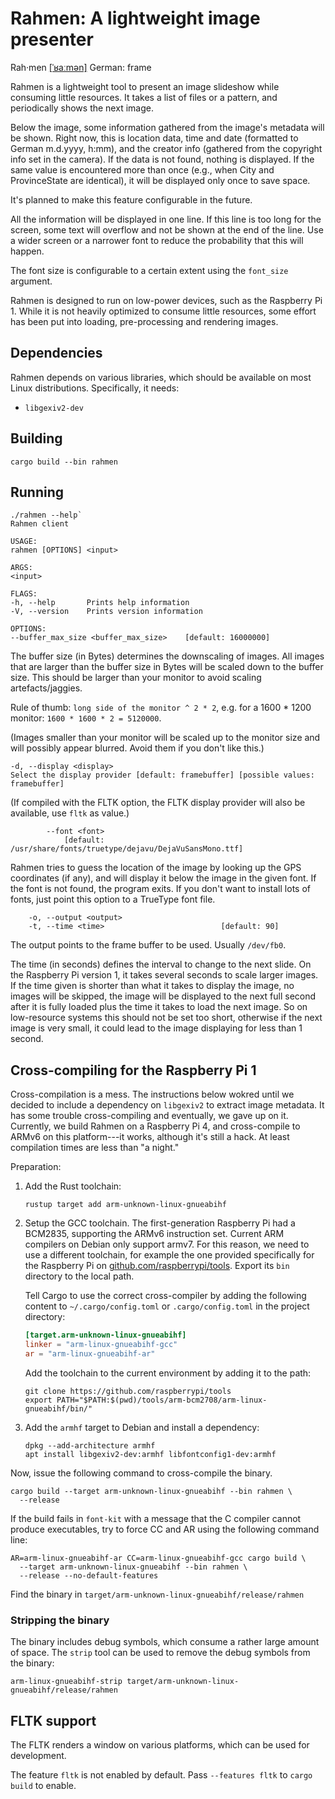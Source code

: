# Rahmen: A lightweight image presenter

Rah·men [[ˈʁaːmən]](https://de.wiktionary.org/wiki/Rahmen) German: frame

Rahmen is a lightweight tool to present an image slideshow while consuming little resources. It takes a list of files or
a pattern, and periodically shows the next image.

Below the image, some information gathered from the image's metadata will be shown. Right now, this is location data,
time and date (formatted to German m.d.yyyy, h:mm), and the creator info (gathered from the copyright info set in the
camera). If the data is not found, nothing is displayed. If the same value is encountered more than once (e.g., when
City and ProvinceState are identical), it will be displayed only once to save space.

It's planned to make this feature configurable in the future.

All the information will be displayed in one line. If this line is too long for the screen, some text will overflow and
not be shown at the end of the line. Use a wider screen or a narrower font to reduce the probability that this will
happen.

The font size is configurable to a certain extent using the `font_size` argument.

Rahmen is designed to run on low-power devices, such as the Raspberry Pi 1. While it is not heavily optimized to consume
little resources, some effort has been put into loading, pre-processing and rendering images.

## Dependencies

Rahmen depends on various libraries, which should be available on most Linux distributions. Specifically, it needs:

* `libgexiv2-dev`

## Building

`cargo build --bin rahmen`

## Running

```shell
./rahmen --help`
Rahmen client

USAGE:
rahmen [OPTIONS] <input>

ARGS:
<input>

FLAGS:
-h, --help       Prints help information
-V, --version    Prints version information

OPTIONS:
--buffer_max_size <buffer_max_size>    [default: 16000000]
```

The buffer size (in Bytes) determines the downscaling of images. All images that are larger than the buffer size in
Bytes will be scaled down to the buffer size. This should be larger than your monitor to avoid scaling
artefacts/jaggies.

Rule of thumb: `long side of the monitor ^ 2 * 2`, e.g. for a 1600 * 1200 monitor: `1600 * 1600 * 2 = 5120000`.

(Images smaller than your monitor will be scaled up to the monitor size and will possibly appear blurred. Avoid them if
you don't like this.)

```shell
-d, --display <display>
Select the display provider [default: framebuffer] [possible values: framebuffer]
```

(If compiled with the FLTK option, the FLTK display provider will also be available, use `fltk` as value.)

```shell
        --font <font>
            [default: /usr/share/fonts/truetype/dejavu/DejaVuSansMono.ttf]
```

Rahmen tries to guess the location of the image by looking up the GPS coordinates (if any), and will display it below
the image in the given font. If the font is not found, the program exits. If you don't want to install lots of fonts,
just point this option to a TrueType font file.

```shell
    -o, --output <output>                      
    -t, --time <time>                          [default: 90]
```

The output points to the frame buffer to be used. Usually `/dev/fb0`.

The time (in seconds) defines the interval to change to the next slide. On the Raspberry Pi version 1, it takes several
seconds to scale larger images. If the time given is shorter than what it takes to display the image, no images will be
skipped, the image will be displayed to the next full second after it is fully loaded plus the time it takes to load the
next image. So on low-resource systems this should not be set too short, otherwise if the next image is very small, it
could lead to the image displaying for less than 1 second.

## Cross-compiling for the Raspberry Pi 1

Cross-compilation is a mess. The instructions below wokred until we decided to include a dependency on `libgexiv2` to
extract image metadata. It has some trouble cross-compiling and eventually, we gave up on it. Currently, we build Rahmen
on a Raspberry Pi 4, and cross-compile to ARMv6 on this platform---it works, although it's still a hack. At least
compilation times are less than "a night."

Preparation:

1. Add the Rust toolchain:
   ```
   rustup target add arm-unknown-linux-gnueabihf
   ```

2. Setup the GCC toolchain. The first-generation Raspberry Pi had a BCM2835, supporting the ARMv6 instruction set.
   Current ARM compilers on Debian only support armv7. For this reason, we need to use a different toolchain, for
   example the one provided specifically for the Raspberry Pi
   on [github.com/raspberrypi/tools](https://github.com/raspberrypi/tools). Export its `bin` directory to the local
   path.

   Tell Cargo to use the correct cross-compiler by adding the following content to `~/.cargo/config.toml`
   or `.cargo/config.toml` in the project directory:

   ```toml
   [target.arm-unknown-linux-gnueabihf]
   linker = "arm-linux-gnueabihf-gcc"
   ar = "arm-linux-gnueabihf-ar"
   ```

   Add the toolchain to the current environment by adding it to the path:

   ```shell
   git clone https://github.com/raspberrypi/tools
   export PATH="$PATH:$(pwd)/tools/arm-bcm2708/arm-linux-gnueabihf/bin/"
   ```

3. Add the `armhf` target to Debian and install a dependency:

   ```shell
   dpkg --add-architecture armhf
   apt install libgexiv2-dev:armhf libfontconfig1-dev:armhf
   ```

Now, issue the following command to cross-compile the binary.

```shell
cargo build --target arm-unknown-linux-gnueabihf --bin rahmen \
  --release
```

If the build fails in `font-kit` with a message that the C compiler cannot produce executables, try to force CC and AR
using the following command line:

```shell
AR=arm-linux-gnueabihf-ar CC=arm-linux-gnueabihf-gcc cargo build \
  --target arm-unknown-linux-gnueabihf --bin rahmen \
  --release --no-default-features
```

Find the binary in `target/arm-unknown-linux-gnueabihf/release/rahmen`

### Stripping the binary

The binary includes debug symbols, which consume a rather large amount of space. The `strip` tool can be used to remove
the debug symbols from the binary:

`arm-linux-gnueabihf-strip target/arm-unknown-linux-gnueabihf/release/rahmen`

## FLTK support

The FLTK renders a window on various platforms, which can be used for development.

The feature `fltk` is not enabled by default. Pass `--features fltk` to `cargo build` to enable.
